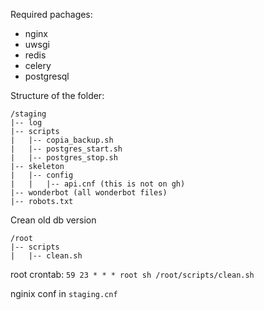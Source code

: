 Required pachages:

* nginx
* uwsgi
* redis
* celery
* postgresql


Structure of the folder:

```
/staging
|-- log
|-- scripts
|   |-- copia_backup.sh
|   |-- postgres_start.sh
|   |-- postgres_stop.sh
|-- skeleton
|   |-- config
|   |   |-- api.cnf (this is not on gh)
|-- wonderbot (all wonderbot files)
|-- robots.txt
```

Crean old db version

```
/root
|-- scripts
|   |-- clean.sh
```

root crontab:
```59 23 * * * root sh /root/scripts/clean.sh```

nginix conf in `staging.cnf`
